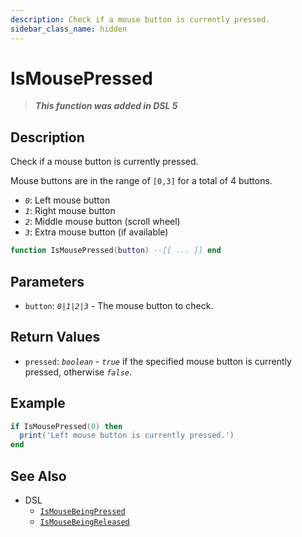 ```yaml
---
description: Check if a mouse button is currently pressed.
sidebar_class_name: hidden
---
```


# IsMousePressed

> **_This function was added in DSL 5_**

## Description

Check if a mouse button is currently pressed.

Mouse buttons are in the range of `[0,3]` for a total of 4 buttons.

- _`0`_: Left mouse button
- _`1`_: Right mouse button
- _`2`_: Middle mouse button (scroll wheel)
- _`3`_: Extra mouse button (if available)

```lua
function IsMousePressed(button) --[[ ... ]] end
```

## Parameters

- `button`: _`0|1|2|3`_ - The mouse button to check.

## Return Values

- `pressed`: _`boolean`_ - _`true`_ if the specified mouse button is currently pressed, otherwise _`false`_.

## Example

```lua
if IsMousePressed(0) then
  print('Left mouse button is currently pressed.')
end
```

## See Also

- DSL
  - [`IsMouseBeingPressed`](./IsMouseBeingPressed)
  - [`IsMouseBeingReleased`](./IsMouseBeingReleased)
